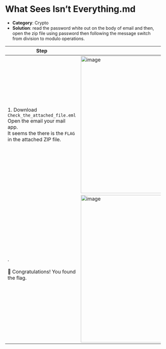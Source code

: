 # What Sees Isn’t Everything.md

- **Category**: Crypto  
- **Solution**: read the password white out on the body of email and then, open the zip file using password then following the message switch from division to modulo operations. 


| Step | Screenshot |
|------|------------|
|1. Download `Check_the_attached_file.eml`<br>Open the email your mail app.<br>It seems the there is the `FLAG` in the attached ZIP file.|<img width="783" height="444" alt="image" src="https://github.com/user-attachments/assets/ff35bc2c-cff0-476f-8050-54b26b69354f" />|
|. <br><br>🎉 Congratulations! You found the flag.|<img width="1039" height="477" alt="image" src="https://github.com/user-attachments/assets/d681cb46-ebbb-4e78-96e3-323373b622de" />|
